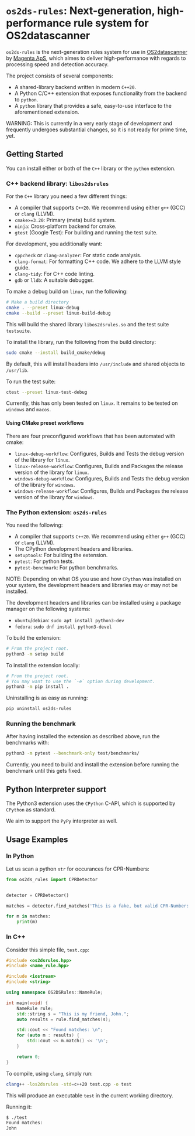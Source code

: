 # `os2ds-rules`: Next-generation, high-performance rule system for OS2datascanner

`os2ds-rules` is the next-generation rules system for use in [OS2datascanner](https://os2datascanner.dk/en/)
by [Magenta ApS](https://www.magenta.dk/), which aimes to deliver high-performance
with regards to processing speed and detection accuracy.

The project consists of several components: 

- A shared-library backend written in modern `C++20`.
- A Python C/C++ extension that exposes functionality from the backend to `python`.
- A `python` library that provides a safe, easy-to-use interface to the aforementioned extension.

WARNING: This is currently in a very early stage of development and frequently undergoes
substantial changes, so it is not ready for prime time, yet.

## Getting Started

You can install either or both of the `C++` library or the `python` extension.

### C++ backend library: `libos2dsrules`

For the `C++` library you need a few different things:

- A compiler that supports `C++20`. We recommend using either `g++` (GCC) or `clang` (LLVM).
- `cmake>=3.20`: Primary (meta) build system.
- `ninja`: Cross-platform backend for cmake.
- `gtest` (Google Test): For building and running the test suite.

For development, you additionally want:

- `cppcheck` or `clang-analyzer`: For static code analysis.
- `clang-format`: For formatting C++ code. We adhere to the LLVM style guide.
- `clang-tidy`: For C++ code linting.
- `gdb` or `lldb`: A suitable debugger.

To make a debug build on `linux`, run the following:

```sh
# Make a build directory 
cmake . --preset linux-debug
cmake --build --preset linux-build-debug
```

This will build the shared library `libos2dsrules.so` and the test suite `testsuite`.

To install the library, run the following from the build directory:

```sh
sudo cmake --install build_cmake/debug
```

By default, this will install headers into `/usr/include` and shared objects to
`/usr/lib`. 

To run the test suite:

```sh
ctest --preset linux-test-debug
```

Currently, this has only been tested on `linux`.
It remains to be tested on `windows` and `macos`.

#### Using CMake preset workflows

There are four preconfigured workflows that has been automated with cmake:

- `linux-debug-workflow`: Configures, Builds and Tests the debug version of the library for `linux`.
- `linux-release-workflow`: Configures, Builds and Packages the release version of the library for `linux`.
- `windows-debug-workflow`: Configures, Builds and Tests the debug version of the library for `windows`.
- `windows-release-workflow`: Configures, Builds and Packages the release version of the library for `windows`.

### The Python extension: `os2ds-rules`

You need the following:

- A compiler that supports `C++20`. We recommend using either `g++` (GCC) or `clang` (LLVM).
- The CPython development headers and libraries.
- `setuptools`: For building the extension.
- `pytest`: For python tests.
- `pytest-benchmark`: For python benchmarks.

NOTE: Depending on what OS you use and how `CPython` was installed on your system,
the development headers and libraries may or may not be installed.

The development headers and libraries can be installed using a package manager on the 
following systems:

- `ubuntu`/`debian`: `sudo apt install python3-dev`
- `fedora`: `sudo dnf install python3-devel`

To build the extension:

```sh
# From the project root.
python3 -m setup build
```

To install the extension locally:

```sh
# From the project root.
# You may want to use the `-e` option during development.
python3 -m pip install .
```

Uninstalling is as easy as running:

```sh
pip uninstall os2ds-rules
```

### Running the benchmark

After having installed the extension as described above, run the benchmarks with:

```sh
python3 -m pytest --benchmark-only test/benchmarks/
```

Currently, you need to build and install the extension before running the benchmark
until this gets fixed.

## Python Interpreter support

The Python3 extension uses the `CPython` C-API, which is supported by
`CPython` as standard.

We aim to support the `PyPy` interpreter as well.

## Usage Examples

### In Python

Let us scan a python `str` for occurances for CPR-Numbers:

```python
from os2ds_rules import CPRDetector


detector = CPRDetector()

matches = detector.find_matches('This is a fake, but valid CPR-Number: 1111111118')

for m in matches:
	print(m)
```

### In C++

Consider this simple file, `test.cpp`:

```cpp
#include <os2dsrules.hpp>
#include <name_rule.hpp>

#include <iostream>
#include <string>

using namespace OS2DSRules::NameRule;

int main(void) {
    NameRule rule;
    std::string s = "This is my friend, John.";
    auto results = rule.find_matches(s);

    std::cout << "Found matches: \n";
    for (auto m : results) {
        std::cout << m.match() << '\n';
    }

    return 0;
}
```

To compile, using `clang`, simply run:

```sh
clang++ -los2dsrules -std=c++20 test.cpp -o test 
```

This will produce an executable `test` in the current working directory.

Running it:

```sh
$ ./test
Found matches:
John
```

